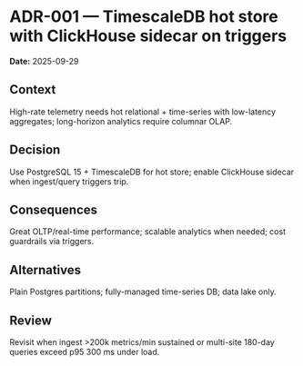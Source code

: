 # ADR-001 — TimescaleDB hot store with ClickHouse sidecar on triggers
**Date:** 2025-09-29
## Context
High-rate telemetry needs hot relational + time-series with low-latency aggregates; long-horizon analytics require columnar OLAP.
## Decision
Use PostgreSQL 15 + TimescaleDB for hot store; enable ClickHouse sidecar when ingest/query triggers trip.
## Consequences
Great OLTP/real-time performance; scalable analytics when needed; cost guardrails via triggers.
## Alternatives
Plain Postgres partitions; fully-managed time-series DB; data lake only.
## Review
Revisit when ingest >200k metrics/min sustained or multi-site 180-day queries exceed p95 300 ms under load.
